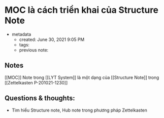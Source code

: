 # MOC là cách triển khai của Structure Note

- metadata
	- created: June 30, 2021 9:05 PM
	- tags:
	- previous note:

## Notes
[[MOC]] Note trong [[LYT System]] là một dạng của [[Structure Note]] trong [[Zettelkasten P-201021-1230]]
## Questions & thoughts:
- Tìm hiểu Structure note, Hub note trong phương pháp Zettelkasten

